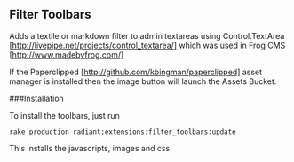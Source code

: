 Filter Toolbars
---

Adds a textile or markdown filter to admin textareas using Control.TextArea [http://livepipe.net/projects/control_textarea/] which was used in Frog CMS [http://www.madebyfrog.com/]

If the Paperclipped [http://github.com/kbingman/paperclipped] asset manager is installed then the image button will launch the Assets Bucket.


###Installation

To install the toolbars, just run 
 
	rake production radiant:extensions:filter_toolbars:update

This installs the javascripts, images and css.